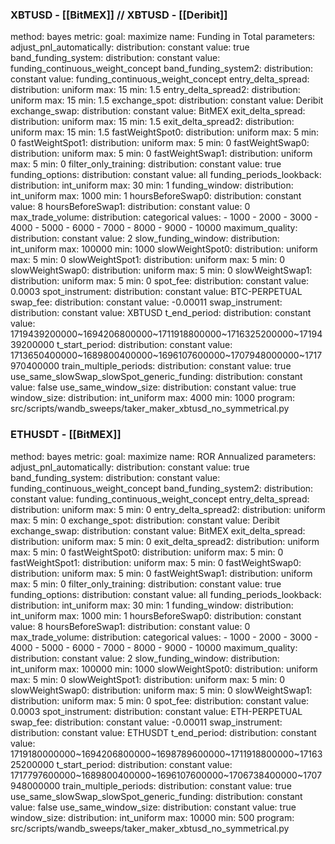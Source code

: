 
### XBTUSD - [[BitMEX]] // XBTUSD - [[Deribit]]

method: bayes
metric:
  goal: maximize
  name: Funding in Total
parameters:
  adjust_pnl_automatically:
    distribution: constant
    value: true
  band_funding_system:
    distribution: constant
    value: funding_continuous_weight_concept
  band_funding_system2:
    distribution: constant
    value: funding_continuous_weight_concept
  entry_delta_spread:
    distribution: uniform
    max: 15
    min: 1.5
  entry_delta_spread2:
    distribution: uniform
    max: 15
    min: 1.5
  exchange_spot:
    distribution: constant
    value: Deribit
  exchange_swap:
    distribution: constant
    value: BitMEX
  exit_delta_spread:
    distribution: uniform
    max: 15
    min: 1.5
  exit_delta_spread2:
    distribution: uniform
    max: 15
    min: 1.5
  fastWeightSpot0:
    distribution: uniform
    max: 5
    min: 0
  fastWeightSpot1:
    distribution: uniform
    max: 5
    min: 0
  fastWeightSwap0:
    distribution: uniform
    max: 5
    min: 0
  fastWeightSwap1:
    distribution: uniform
    max: 5
    min: 0
  filter_only_training:
    distribution: constant
    value: true
  funding_options:
    distribution: constant
    value: all
  funding_periods_lookback:
    distribution: int_uniform
    max: 30
    min: 1
  funding_window:
    distribution: int_uniform
    max: 1000
    min: 1
  hoursBeforeSwap0:
    distribution: constant
    value: 8
  hoursBeforeSwap1:
    distribution: constant
    value: 0
  max_trade_volume:
    distribution: categorical
    values:
      - 1000
      - 2000
      - 3000
      - 4000
      - 5000
      - 6000
      - 7000
      - 8000
      - 9000
      - 10000
  maximum_quality:
    distribution: constant
    value: 2
  slow_funding_window:
    distribution: int_uniform
    max: 100000
    min: 1000
  slowWeightSpot0:
    distribution: uniform
    max: 5
    min: 0
  slowWeightSpot1:
    distribution: uniform
    max: 5
    min: 0
  slowWeightSwap0:
    distribution: uniform
    max: 5
    min: 0
  slowWeightSwap1:
    distribution: uniform
    max: 5
    min: 0
  spot_fee:
    distribution: constant
    value: 0.0003
  spot_instrument:
    distribution: constant
    value: BTC-PERPETUAL
  swap_fee:
    distribution: constant
    value: -0.00011
  swap_instrument:
    distribution: constant
    value: XBTUSD
  t_end_period:
    distribution: constant
    value: 1719439200000~1694206800000~1711918800000~1716325200000~1719439200000
  t_start_period:
    distribution: constant
    value: 1713650400000~1689800400000~1696107600000~1707948000000~1717970400000
  train_multiple_periods:
    distribution: constant
    value: true
  use_same_slowSwap_slowSpot_generic_funding:
    distribution: constant
    value: false
  use_same_window_size:
    distribution: constant
    value: true
  window_size:
    distribution: int_uniform
    max: 4000
    min: 1000
program: src/scripts/wandb_sweeps/taker_maker_xbtusd_no_symmetrical.py



### ETHUSDT - [[BitMEX]]

method: bayes
metric:
  goal: maximize
  name: ROR Annualized
parameters:
  adjust_pnl_automatically:
    distribution: constant
    value: true
  band_funding_system:
    distribution: constant
    value: funding_continuous_weight_concept
  band_funding_system2:
    distribution: constant
    value: funding_continuous_weight_concept
  entry_delta_spread:
    distribution: uniform
    max: 5
    min: 0
  entry_delta_spread2:
    distribution: uniform
    max: 5
    min: 0
  exchange_spot:
    distribution: constant
    value: Deribit
  exchange_swap:
    distribution: constant
    value: BitMEX
  exit_delta_spread:
    distribution: uniform
    max: 5
    min: 0
  exit_delta_spread2:
    distribution: uniform
    max: 5
    min: 0
  fastWeightSpot0:
    distribution: uniform
    max: 5
    min: 0
  fastWeightSpot1:
    distribution: uniform
    max: 5
    min: 0
  fastWeightSwap0:
    distribution: uniform
    max: 5
    min: 0
  fastWeightSwap1:
    distribution: uniform
    max: 5
    min: 0
  filter_only_training:
    distribution: constant
    value: true
  funding_options:
    distribution: constant
    value: all
  funding_periods_lookback:
    distribution: int_uniform
    max: 30
    min: 1
  funding_window:
    distribution: int_uniform
    max: 1000
    min: 1
  hoursBeforeSwap0:
    distribution: constant
    value: 8
  hoursBeforeSwap1:
    distribution: constant
    value: 0
  max_trade_volume:
    distribution: categorical
    values:
      - 1000
      - 2000
      - 3000
      - 4000
      - 5000
      - 6000
      - 7000
      - 8000
      - 9000
      - 10000
  maximum_quality:
    distribution: constant
    value: 2
  slow_funding_window:
    distribution: int_uniform
    max: 100000
    min: 1000
  slowWeightSpot0:
    distribution: uniform
    max: 5
    min: 0
  slowWeightSpot1:
    distribution: uniform
    max: 5
    min: 0
  slowWeightSwap0:
    distribution: uniform
    max: 5
    min: 0
  slowWeightSwap1:
    distribution: uniform
    max: 5
    min: 0
  spot_fee:
    distribution: constant
    value: 0.0003
  spot_instrument:
    distribution: constant
    value: ETH-PERPETUAL
  swap_fee:
    distribution: constant
    value: -0.00011
  swap_instrument:
    distribution: constant
    value: ETHUSDT
  t_end_period:
    distribution: constant
    value: 1719180000000~1694206800000~1698789600000~1711918800000~1716325200000
  t_start_period:
    distribution: constant
    value: 1717797600000~1689800400000~1696107600000~1706738400000~1707948000000
  train_multiple_periods:
    distribution: constant
    value: true
  use_same_slowSwap_slowSpot_generic_funding:
    distribution: constant
    value: false
  use_same_window_size:
    distribution: constant
    value: true
  window_size:
    distribution: int_uniform
    max: 10000
    min: 500
program: src/scripts/wandb_sweeps/taker_maker_xbtusd_no_symmetrical.py


